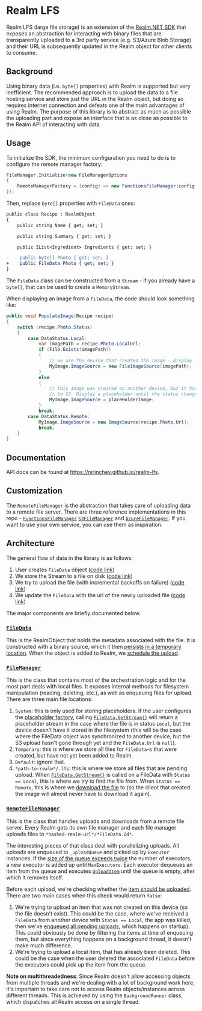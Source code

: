 # Realm LFS

Realm LFS (large file storage) is an extension of the [Realm.NET SDK](http://github.com/realm/realm-dotnet) that exposes an abstraction for interacting with binary files that are transparently uploaded to a 3rd party service (e.g. S3/Azure Blob Storage) and their URL is subsequently updated in the Realm object for other clients to consume.

## Background

Using binary data (i.e. `byte[]` properties) with Realm is supported but very inefficient. The recommended approach is to upload the data to a file hosting service and store just the URL in the Realm object, but doing so requires internet connection and defeats one of the main advantages of using Realm. The purpose of this library is to abstract as much as possible the uploading part and expose an interface that is as close as possible to the Realm API of interacting with data.

## Usage

To initialize the SDK, the minimum configuration you need to do is to configure the remote manager factory:

```csharp
FileManager.Initialize(new FileManagerOptions
{
    RemoteManagerFactory = (config) => new FunctionsFileManager(config, "MyDataFunction")
});
```

Then, replace `byte[]` properties with `FileData` ones:

```diff
public class Recipe : RealmObject
{
    public string Name { get; set; }

    public string Summary { get; set; }

    public IList<Ingredient> Ingredients { get; set; }

-    public byte[] Photo { get; set; }
+    public FileData Photo { get; set; }
}
```

The `FileData` class can be constructed from a `Stream` - if you already have a `byte[]`, that can be used to create a `MemoryStream`.

When displaying an image from a `FileData`, the code should look something like:

```csharp
public void PopulateImage(Recipe recipe)
{
    switch (recipe.Photo.Status)
    {
        case DataStatus.Local:
            var imagePath = recipe.Photo.LocalUrl;
            if (File.Exists(imagePath))
            {
                // we are the device that created the image - display it from disk
                MyImage.ImageSource = new FileImageSource(imagePath);
            }
            else
            {
                // this image was created on another device, but it hasn't uploaded it yet
                // to S3. Display a placeholder until the status changes to Remote
                MyImage.ImageSource = placeHolderImage;
            }
            break;
        case DataStatus.Remote:
            MyImage.ImageSource = new ImageSource(recipe.Photo.Url);
            break;
    }
}
```

## Documentation

API docs can be found at https://nirinchev.github.io/realm-lfs.

## Customization

The `RemoteFileManager` is the abstraction that takes care of uploading data to a remote file server. There are three reference implementations in this repo - [`FunctionsFileManager`](https://github.com/nirinchev/realm-lfs/blob/main/Realm.LFS.Functions/FunctionsFileManager.cs) [`S3FileManager`](https://github.com/nirinchev/realm-lfs/blob/main/Realm.LFS.S3/S3FileManager.cs) and [`AzureFileManager`](https://github.com/nirinchev/realm-lfs/blob/main/Realm.LFS.Azure/AzureFileManager.cs). If you want to use your own service, you can use them as inspiration.

## Architecture

The general flow of data in the library is as follows:
1. User creates `FileData` object ([code link](https://github.com/nirinchev/realm-lfs/blob/main/Realm.LFS/FileData.cs#L28))
2. We store the Stream to a file on disk ([code link](https://github.com/nirinchev/realm-lfs/blob/main/Realm.LFS/FileData.cs#L30))
3. We try to upload the file (with incremental backoffs on failure) ([code link](https://github.com/nirinchev/realm-lfs/blob/main/Realm.LFS/FileData.cs#L47))
4. We update the `FileData` with the url of the newly uploaded file ([code link](https://github.com/nirinchev/realm-lfs/blob/main/Realm.LFS/Managers/RemoteFileManager.cs#L161-L181))

The major components are briefly documented below.

### [`FileData`](https://github.com/nirinchev/realm-lfs/blob/main/Realm.LFS/FileData.cs)

This is the RealmObject that holds the metadata associated with the file. It is constructed with a binary source, which it then [persists in a temporary location](https://github.com/nirinchev/realm-lfs/blob/main/Realm.LFS/FileData.cs#L30). When the object is added to Realm, we [schedule the upload](https://github.com/nirinchev/realm-lfs/blob/main/Realm.LFS/FileData.cs#L47).

### [`FileManager`](https://github.com/nirinchev/realm-lfs/blob/main/Realm.LFS/Managers/FileManager.cs)

This is the class that contains most of the orchestration logic and for the most part deals with local files. It exposes internal methods for filesystem manipulation (reading, deleting, etc.), as well as enqueuing files for upload. There are three main file locations:

1. `System`: this is only used for storing placeholders. If the user configures the [placeholder factory](https://github.com/nirinchev/realm-lfs/blob/main/Realm.LFS/Managers/Placeholder.cs#L12), calling [`FileData.GetStream()`](https://github.com/nirinchev/realm-lfs/blob/main/Realm.LFS/FileData.cs#L12) will return a placeholder stream in the case where the file is in status `Local`, but the device doesn't have it stored in the filesystem (this will be the case where the FileData object was synchronized to another device, but the S3 upload hasn't gone through yet and the `FileData.Url` is `null`).
2. `Temporary`: this is where we store all files for `FileData`-s that were created, but have not yet been added to Realm.
3. `Default`: ignore that.
4. `*path-to-realm*/.lfs`: this is where we store all files that are pending upload. When [`FileData.GetStream()`](https://github.com/nirinchev/realm-lfs/blob/main/Realm.LFS/FileData.cs#L12) is called on a FileData with `Status == Local`, this is where we try to find the file from. When `Status == Remote`, this is where we [download the file](https://github.com/nirinchev/realm-lfs/blob/main/Realm.LFS/Managers/FileManager.cs#L50-L53) to (so the client that created the image will almost never have to download it again).

### [`RemoteFileManager`](https://github.com/nirinchev/realm-lfs/blob/main/Realm.LFS/Managers/RemoteFileManager.cs)

This is the class that handles uploads and downloads from a remote file server. Every Realm gets its own file manager and each file manager uploads files to `*hashed-realm-url*/*FileData.Id*`.

The interesting pieces of that class deal with parallelizing uploads. All uploads are enqueued to `_uploadQueue` and picked up by `Executor` instances. If the [size of the queue exceeds twice](https://github.com/nirinchev/realm-lfs/blob/main/Realm.LFS/Managers/RemoteFileManager.cs#L56) the number of executors, a new executor is added up until `MaxExecutors`. Each executor dequeues an item from the queue and executes [`UploadItem`](https://github.com/nirinchev/realm-lfs/blob/main/Realm.LFS/Managers/RemoteFileManager.cs#L150) until the queue is empty, after which it removes itself.

Before each upload, we're checking whether the [item should be uploaded](https://github.com/nirinchev/realm-lfs/blob/main/Realm.LFS/Managers/RemoteFileManager.cs#L130). There are two main cases when this check would return `false`:
1. We're trying to upload an item that was not created on this device (so the file doesn't exist). This could be the case, where we've received a `FileData` from another device with `Status == Local`, the app was killed, then we've [enqueued all pending uploads](https://github.com/nirinchev/realm-lfs/blob/main/Realm.LFS/Managers/RemoteFileManager.cs#L86), which happens on startup). This could obviously be done by filtering the items at time of enqueuing them, but since everything happens on a background thread, it doesn't make much difference.
2. We're trying to upload a local item, that has already been deleted. This could be the case when the user deleted the associated `FileData` before the executors could pick up the item from the queue.

**Note on multithreadedness**: Since Realm doesn't allow accessing objects from multiple threads and we're dealing with a lot of background work here, it's important to take care not to access Realm objects/instances across different threads. This is achieved by using the `BackgroundRunner` class, which dispatches all Realm access on a single thread.

